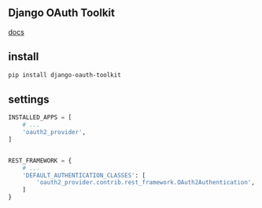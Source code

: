 ## Django OAuth Toolkit
[docs](https://django-oauth-toolkit.readthedocs.io/en/latest/rest-framework/getting_started.html)


## install
```txt
pip install django-oauth-toolkit
```


## settings
```py
INSTALLED_APPS = [
    # ...
    'oauth2_provider',
]


REST_FRAMEWORK = {
    # ...
    'DEFAULT_AUTHENTICATION_CLASSES': [
        'oauth2_provider.contrib.rest_framework.OAuth2Authentication',
    ]
}
```
